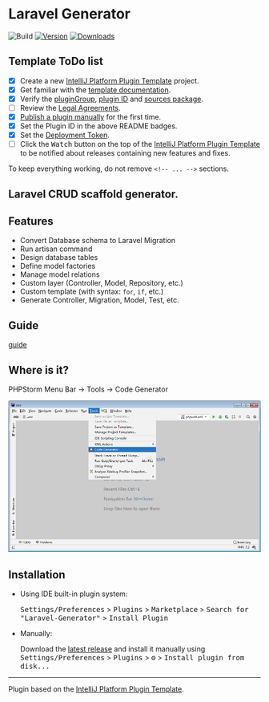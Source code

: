 # Laravel Generator

![Build](https://github.com/GooGee/Laravel-Generator/workflows/Build/badge.svg)
[![Version](https://img.shields.io/jetbrains/plugin/v/15276.svg)](https://plugins.jetbrains.com/plugin/15276)
[![Downloads](https://img.shields.io/jetbrains/plugin/d/15276.svg)](https://plugins.jetbrains.com/plugin/15276)

## Template ToDo list
- [x] Create a new [IntelliJ Platform Plugin Template][template] project.
- [x] Get familiar with the [template documentation][template].
- [x] Verify the [pluginGroup](/gradle.properties), [plugin ID](/src/main/resources/META-INF/plugin.xml) and [sources package](/src/main/kotlin).
- [ ] Review the [Legal Agreements](https://plugins.jetbrains.com/docs/marketplace/legal-agreements.html).
- [x] [Publish a plugin manually](https://plugins.jetbrains.com/docs/intellij/publishing-plugin.html?from=IJPluginTemplate) for the first time.
- [x] Set the Plugin ID in the above README badges.
- [x] Set the [Deployment Token](https://plugins.jetbrains.com/docs/marketplace/plugin-upload.html).
- [ ] Click the <kbd>Watch</kbd> button on the top of the [IntelliJ Platform Plugin Template][template] to be notified about releases containing new features and fixes.

To keep everything working, do not remove `<!-- ... -->` sections. 

<!-- Plugin description -->


## Laravel CRUD scaffold generator.


## Features

- Convert Database schema to Laravel Migration
- Run artisan command
- Design database tables
- Define model factories
- Manage model relations
- Custom layer (Controller, Model, Repository, etc.)
- Custom template (with syntax: `for`, `if`, etc.)
- Generate Controller, Migration, Model, Test, etc.


## Guide

[guide](https://github.com/GooGee/Code-Generator-Page/blob/main/docs/guide.md)


## Where is it?

PHPStorm Menu Bar -> Tools -> Code Generator

![GUI](https://github.com/GooGee/Code-Generator/raw/main/image/v3.png)


<!-- Plugin description end -->

## Installation

- Using IDE built-in plugin system:
  
  <kbd>Settings/Preferences</kbd> > <kbd>Plugins</kbd> > <kbd>Marketplace</kbd> > <kbd>Search for "Laravel-Generator"</kbd> >
  <kbd>Install Plugin</kbd>
  
- Manually:

  Download the [latest release](https://github.com/GooGee/Laravel-Generator/releases/latest) and install it manually using
  <kbd>Settings/Preferences</kbd> > <kbd>Plugins</kbd> > <kbd>⚙️</kbd> > <kbd>Install plugin from disk...</kbd>


---
Plugin based on the [IntelliJ Platform Plugin Template][template].

[template]: https://github.com/JetBrains/intellij-platform-plugin-template
